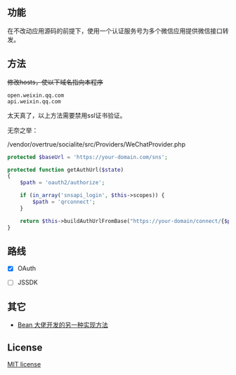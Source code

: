 ## 功能

在不改动应用源码的前提下，使用一个认证服务号为多个微信应用提供微信接口转发。

## 方法

~~修改hosts，使以下域名指向本程序~~
```text
open.weixin.qq.com
api.weixin.qq.com
```

太天真了，以上方法需要禁用ssl证书验证。

无奈之举：

/vendor/overtrue/socialite/src/Providers/WeChatProvider.php

```php
protected $baseUrl = 'https://your-domain.com/sns';

protected function getAuthUrl($state)
{
    $path = 'oauth2/authorize';

    if (in_array('snsapi_login', $this->scopes)) {
        $path = 'qrconnect';
    }

    return $this->buildAuthUrlFromBase("https://your-domain/connect/{$path}", $state);
}

```

## 路线

- [x] OAuth

- [ ] JSSDK

## 其它

- [Bean 大佬开发的另一种实现方法](https://github.com/HADB/GetWeixinCode)

## License

[MIT license](https://opensource.org/licenses/MIT)
